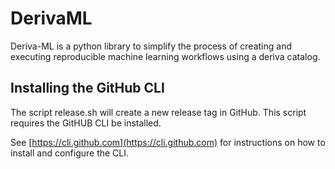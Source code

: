 # DerivaML
Deriva-ML is a python library to simplify the process of creating and executing reproducible machine learning workflows
using a deriva catalog.


## Installing the GitHub CLI

The script release.sh will create a new release tag in GitHub.  This script requires the 
GitHUB CLI be installed. 

See [https://cli.github.com](https://cli.github.com) for instructions on how to install and configure the CLI.

